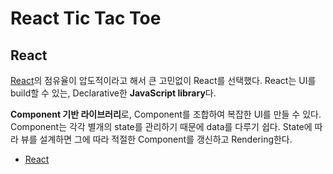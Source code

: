 # React Tic Tac Toe

## React

[React](https://reactjs.org)의 점유율이 압도적이라고 해서 큰 고민없이 React를 선택했다. React는 UI를 build할 수 있는, Declarative한 **JavaScript library**다.

**Component 기반 라이브러리**로, Component를 조합하여 복잡한 UI를 만들 수 있다. Component는 각각 별개의 state를 관리하기 때문에 data를 다루기 쉽다. State에 따라 뷰를 설계하면 그에 따라 적절한 Component를 갱신하고 Rendering한다.

* [React](./docs/react.md)
